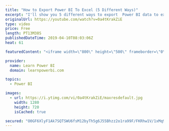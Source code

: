 ```yaml
---
title: "How to Export Power BI To Excel (5 Different Ways)"
excerpt: "I'll show you 5 different ways to export  Power BI data to excel.  Power BI Tutorial for Beginners & Excel Users https://www.youtube.com/watch?v=1bysgMsPwC4&list=PL7GQQXV5Z8ef2SjkDpLnvsz7TAQjlzlpO  🔴Talk Power BI LIVE (Subscribe & Join) April 12, 2019 https://www.youtube.com/watch?v=HlANuadWI1M ================================"
originalUrl: https://youtube.com/watch?v=0a4tKrakZiE
type: video
price: Free
length: PT13M38S
publishedDateTime: 2019-04-10T08:03:06Z
heat: 61

featuredContent: "<iframe width=\"800\" height=\"500\" frameborder=\"0\" src=\"https://www.youtube.com/embed/0a4tKrakZiE\" allow=\"accelerometer; autoplay; encrypted-media; gyroscope; picture-in-picture\" allowfullscreen></iframe>"

provider:
  name: Learn Power BI
  domain: learnpowerbi.com

topics:
  - Power BI

images:
  - url: https://i.ytimg.com/vi/0a4tKrakZiE/maxresdefault.jpg
    width: 1280
    height: 720
    isCached: true

secured: "O0GF6XlyF1Ak7SQTSWU6fsM12byTh5g6J55Bhzz2o1ra99F/FKRhw1V/1xMq9v+olx4LaA3AUAusyZ5EGXwC/K0SPQ9qot/dnOYDX64Xqt9ODP8bX+BR+oR6H5jgJo5E2nKiC5nbknxSf9qPsh+6mWb0bnc0cpJhl0/0knpRn48htUCURPgiqmKqJCrBly+k6emQuvjA3uCs4XYhC1WptmED4WTOQLF/keKyBU6KFuBftGZ+TCqPRdpTTh7PSTAEcPcGitteAA7qMkQ6jos2pO5kUWM6VRTPy0zdrdr+nBSdE3v1lQm+0tTbZ85Ap/Gv0xT02T1RfFLwL/QHqo9G9PhFJa5cBsd6GR2/rfEHUS8xGIFtIk3I/6atSLMt2BcJJMb0WFdelsks5osOPlcyrLsdNbuIQVn3ARBFQPzqIib1JiYzIhG9F6QTyV2nTE94;3QFGUoBaaEQjfWwM419X6g=="
---
```


